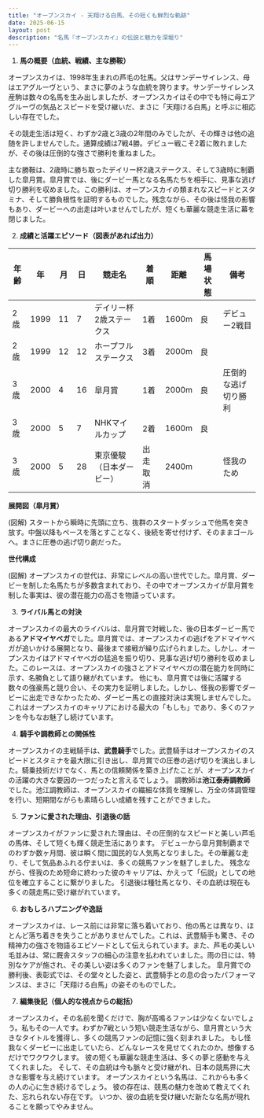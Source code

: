 ```yaml
---
title: "オープンスカイ - 天翔ける白馬、その短くも鮮烈な軌跡"
date: 2025-06-15
layout: post
description: "名馬『オープンスカイ』の伝説と魅力を深堀り"
---
```


1. **馬の概要（血統、戦績、主な勝鞍）**

オープンスカイは、1998年生まれの芦毛の牡馬。父はサンデーサイレンス、母はエアグルーヴという、まさに夢のような血統を誇ります。サンデーサイレンス産駒は数々の名馬を生み出しましたが、オープンスカイはその中でも特に母エアグルーヴの気品とスピードを受け継いだ、まさに「天翔ける白馬」と呼ぶに相応しい存在でした。

その競走生活は短く、わずか2歳と3歳の2年間のみでしたが、その輝きは他の追随を許しませんでした。通算成績は7戦4勝。デビュー戦こそ2着に敗れましたが、その後は圧倒的な強さで勝利を重ねました。

主な勝鞍は、2歳時に勝ち取ったデイリー杯2歳ステークス、そして3歳時に制覇した皐月賞。皐月賞では、後にダービー馬となる名馬たちを相手に、見事な逃げ切り勝利を収めました。この勝利は、オープンスカイの類まれなスピードとスタミナ、そして勝負根性を証明するものでした。残念ながら、その後は怪我の影響もあり、ダービーへの出走は叶いませんでしたが、短くも華麗な競走生活に幕を閉じました。


2. **成績と活躍エピソード（図表があれば出力）**

| 年齢 | 年 | 月 | 日 | 競走名 | 着順 | 距離 | 馬場状態 | 備考 |
|---|---|---|---|---|---|---|---|---|
| 2歳 | 1999 | 11 | 7 | デイリー杯2歳ステークス | 1着 | 1600m | 良 | デビュー2戦目 |
| 2歳 | 1999 | 12 | 12 | ホープフルステークス | 3着 | 2000m | 良 | |
| 3歳 | 2000 | 4 | 16 | 皐月賞 | 1着 | 2000m | 良 | 圧倒的な逃げ切り勝利 |
| 3歳 | 2000 | 5 | 7 | NHKマイルカップ | 2着 | 1600m | 良 | |
| 3歳 | 2000 | 5 | 28 | 東京優駿（日本ダービー） | 出走取消 | 2400m | | 怪我のため |

**展開図（皐月賞）**

(図解)
スタートから瞬時に先頭に立ち、抜群のスタートダッシュで他馬を突き放す。中盤以降もペースを落とすことなく、後続を寄せ付けず、そのままゴールへ。まさに圧巻の逃げ切り劇だった。

**世代構成**

(図解)
オープンスカイの世代は、非常にレベルの高い世代でした。皐月賞、ダービーを制した名馬たちが多数含まれており、その中でオープンスカイが皐月賞を制した事実は、彼の潜在能力の高さを物語っています。


3. **ライバル馬との対決**

オープンスカイの最大のライバルは、皐月賞で対戦した、後の日本ダービー馬である**アドマイヤベガ**でした。皐月賞では、オープンスカイの逃げをアドマイヤベガが追いかける展開となり、最後まで接戦が繰り広げられました。しかし、オープンスカイはアドマイヤベガの猛追を振り切り、見事な逃げ切り勝利を収めました。このレースは、オープンスカイの強さとアドマイヤベガの潜在能力を同時に示す、名勝負として語り継がれています。  他にも、皐月賞では後に活躍する数々の強豪馬と競り合い、その実力を証明しました。しかし、怪我の影響でダービーに出走できなかったため、ダービー馬との直接対決は実現しませんでした。これはオープンスカイのキャリアにおける最大の「もしも」であり、多くのファンを今もなお魅了し続けています。


4. **騎手や調教師との関係性**

オープンスカイの主戦騎手は、**武豊騎手**でした。武豊騎手はオープンスカイのスピードとスタミナを最大限に引き出し、皐月賞での圧巻の逃げ切りを演出しました。騎乗技術だけでなく、馬との信頼関係を築き上げたことが、オープンスカイの活躍の大きな要因の一つだったと言えるでしょう。  調教師は**池江泰寿調教師**でした。池江調教師は、オープンスカイの繊細な体質を理解し、万全の体調管理を行い、短期間ながらも素晴らしい成績を残すことができました。


5. **ファンに愛された理由、引退後の話**

オープンスカイがファンに愛された理由は、その圧倒的なスピードと美しい芦毛の馬体、そして短くも輝く競走生活にあります。  デビューから皐月賞制覇までのわずか数ヶ月間、彼は瞬く間に国民的な人気馬となりました。その華麗な走り、そして気品あふれる佇まいは、多くの競馬ファンを魅了しました。  残念ながら、怪我のため短命に終わった彼のキャリアは、かえって「伝説」としての地位を確立することに繋がりました。  引退後は種牡馬となり、その血統は現在も多くの競走馬に受け継がれています。


6. **おもしろハプニングや逸話**

オープンスカイは、レース前には非常に落ち着いており、他の馬とは異なり、ほとんど落ち着きを失うことがありませんでした。これは、武豊騎手も驚き、その精神力の強さを物語るエピソードとして伝えられています。また、芦毛の美しい毛並みは、常に厩舎スタッフの細心の注意を払われていました。雨の日には、特別なケアが施され、その美しい姿は多くのファンを魅了しました。  皐月賞での勝利後、表彰式では、その堂々とした姿と、武豊騎手との息の合ったパフォーマンスは、まさに「天翔ける白馬」の姿そのものでした。


7. **編集後記（個人的な視点からの総括）**

オープンスカイ。その名前を聞くだけで、胸が高鳴るファンは少なくないでしょう。私もその一人です。わずか7戦という短い競走生活ながら、皐月賞という大きなタイトルを獲得し、多くの競馬ファンの記憶に強く刻まれました。  もし怪我なくダービーに出走していたら、どんなレースを見せてくれたのか。想像するだけでワクワクします。  彼の短くも華麗な競走生活は、多くの夢と感動を与えてくれました。  そして、その血統は今も脈々と受け継がれ、日本の競馬界に大きな影響を与え続けています。  オープンスカイという名馬は、これからも多くの人の心に生き続けるでしょう。  彼の存在は、競馬の魅力を改めて教えてくれた、忘れられない存在です。  いつか、彼の血統を受け継いだ新たな名馬が現れることを願ってやみません。
